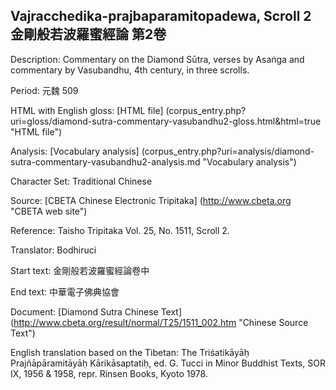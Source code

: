 ## Vajracchedika-prajbaparamitopadewa, Scroll 2 金剛般若波羅蜜經論 第2卷

Description: Commentary on the Diamond Sūtra, verses by Asaṅga and commentary by Vasubandhu, 4th century, in three scrolls.

Period: 元魏 509

HTML with English gloss: [HTML file] (corpus_entry.php?uri=gloss/diamond-sutra-commentary-vasubandhu2-gloss.html&html=true "HTML file")

Analysis: [Vocabulary analysis] (corpus_entry.php?uri=analysis/diamond-sutra-commentary-vasubandhu2-analysis.md "Vocabulary analysis")

Character Set: Traditional Chinese

Source: [CBETA Chinese Electronic Tripitaka] (http://www.cbeta.org "CBETA web site")

Reference: Taisho Tripitaka Vol. 25, No. 1511, Scroll 2.

Translator: Bodhiruci

Start text: 金剛般若波羅蜜經論卷中

End text: 中華電子佛典協會

Document: [Diamond Sutra Chinese Text] (http://www.cbeta.org/result/normal/T25/1511_002.htm "Chinese Source Text")

English translation based on the Tibetan: The Triśatikāyāḥ Prajñāpāramitāyāḥ Kārikāsaptatiḥ, ed. G. Tucci in Minor Buddhist Texts, SOR IX, 1956 & 1958, repr. Rinsen Books, Kyoto 1978.

